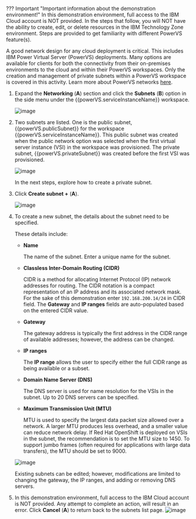 ??? Important "Important information about the demonstration environment!"
    In this demonstration environment, full access to the IBM Cloud account is NOT provided. In the steps that follow, you will NOT have the ability to create, edit, or delete resources in the IBM Technology Zone environment. Steps are provided to get familiarity with different PowerVS feature(s).
    
A good network design for any cloud deployment is critical. This includes IBM Power Virtual Server (PowerVS) deployments. Many options are available for clients for both the connectivity from their on-premises environments to the cloud and within their PowerVS workspaces. Only the creation and management of private subnets within a PowerVS workspace is covered in this activity. Learn more about PowerVS networks <a href="https://cloud.ibm.com/docs/power-iaas?topic=power-iaas-network-architecture-diagrams" target="_blank">here</a>.

1. Expand the **Networking** (**A**) section and click the **Subnets** (**B**) option in the side menu under the {{powerVS.serviceInstanceName}} workspace.

    ![image](https://github.com/user-attachments/assets/e37dd944-57b8-4ff6-88b2-dec9d707413a)

2. Two subnets are listed. One is the public subnet, {{powerVS.publicSubnet}} for the workspace {{powerVS.serviceInstanceName}}. This public subnet was created when the public network option was selected when the first virtual server instance (VSI) in the workspace was provisioned. The private subnet, {{powerVS.privateSubnet}} was created before the first VSI was provisioned.

    ![image](https://github.com/user-attachments/assets/f3839d2e-482e-4fd9-89e2-c68517ccba5e)

    In the next steps, explore how to create a private subnet.

3. Click **Create subnet +** (**A**).

    ![image](https://github.com/user-attachments/assets/8e853d95-ef1a-4eb0-b918-d859025d592f)

4. To create a new subnet, the details about the subnet need to be specified. 

    These details include:

    - **Name**

      The name of the subnet. Enter a unique name for the subnet.
      
    - **Classless Inter-Domain Routing (CIDR)**

      CIDR is a method for allocating Internet Protocol (IP) network addresses for routing. The CIDR notation is a compact representation of an IP address and its associated network mask. For the sake of this demonstration enter `192.168.200.14/24` in CIDR field. The **Gateway** and **IP ranges** fields are auto-populated based on the entered CIDR value.

    - **Gateway**

      The gateway address is typically the first address in the CIDR range of available addresses; however, the address can be changed.

    - **IP ranges**
    
      The **IP range** allows the user to specify either the full CIDR range as being available or a subset.

    - **Domain Name Server (DNS)**

      The DNS server is used for name resolution for the VSIs in the subnet. Up to 20 DNS servers can be specified.

    - **Maximum Transmission Unit (MTU)**

      MTU is used to specify the largest data packet size allowed over a network. A larger MTU produces less overhead, and a smaller value can reduce network delay. If Red Hat OpenShift is deployed on VSIs in the subnet, the recommendation is to set the MTU size to 1450. To support jumbo frames (often required for applications with large data transfers), the MTU should be set to 9000.

    ![image](https://github.com/user-attachments/assets/6fcab035-3700-4bd1-ad09-abe2e66f08b9)

    Existing subnets can be edited; however, modifications are limited to changing the gateway, the IP ranges, and adding or removing DNS servers.

5. In this demonstration environment, full access to the IBM Cloud account is NOT provided. Any attempt to complete an action, will result in an error. Click **Cancel** (**A**) to return back to the subnets list page.
   ![image](https://github.com/user-attachments/assets/cdbcc0d4-43ef-4b7b-8a1a-52cacee48163)

